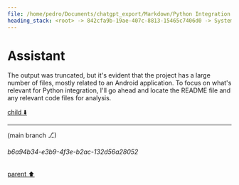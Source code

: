 ```yaml
---
file: /home/pedro/Documents/chatgpt_export/Markdown/Python Integration for Termux.md
heading_stack: <root> -> 842cfa9b-19ae-407c-8813-15465c7406d0 -> System -> 31367e2d-c0e4-4443-a49e-817399b436c2 -> System -> aaa20301-df23-46a0-bb75-e8209ca363a5 -> User -> 19e8ae49-a10b-4edf-8f5c-f0043a98579a -> Assistant -> e189b0fe-67e6-492f-b4fe-ce4d348c8aef -> Tool -> 213c5acc-aa32-446f-bead-666aa2ce222f -> Assistant
---
```

# Assistant

The output was truncated, but it's evident that the project has a large number of files, mostly related to an Android application. To focus on what's relevant for Python integration, I'll go ahead and locate the README file and any relevant code files for analysis.

[child ⬇️](#b6a94b34-e3b9-4f3e-b2ac-132d56a28052)

---

(main branch ⎇)
###### b6a94b34-e3b9-4f3e-b2ac-132d56a28052
[parent ⬆️](#213c5acc-aa32-446f-bead-666aa2ce222f)
